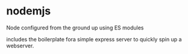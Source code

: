 # nodemjs
Node configured from the ground up using ES modules

includes the boilerplate fora simple express server to quickly spin up a webserver.
